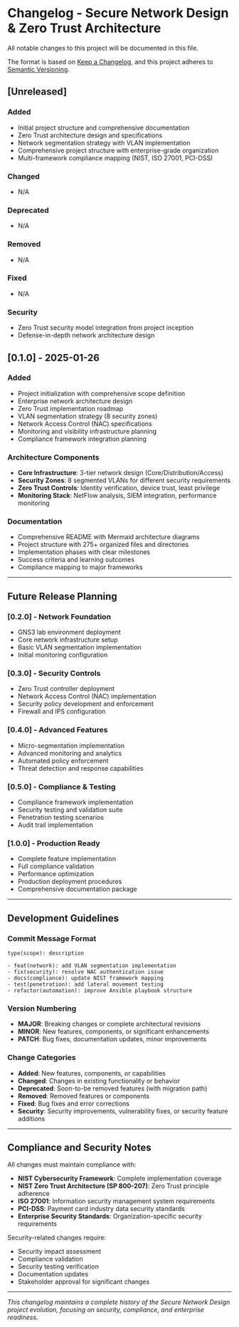 # Changelog - Secure Network Design & Zero Trust Architecture

All notable changes to this project will be documented in this file.

The format is based on [Keep a Changelog](https://keepachangelog.com/en/1.0.0/),
and this project adheres to [Semantic Versioning](https://semver.org/spec/v2.0.0.html).

## [Unreleased]

### Added
- Initial project structure and comprehensive documentation
- Zero Trust architecture design and specifications
- Network segmentation strategy with VLAN implementation
- Comprehensive project structure with enterprise-grade organization
- Multi-framework compliance mapping (NIST, ISO 27001, PCI-DSS)

### Changed
- N/A

### Deprecated
- N/A

### Removed
- N/A

### Fixed
- N/A

### Security
- Zero Trust security model integration from project inception
- Defense-in-depth network architecture design

## [0.1.0] - 2025-01-26

### Added
- Project initialization with comprehensive scope definition
- Enterprise network architecture design
- Zero Trust implementation roadmap
- VLAN segmentation strategy (8 security zones)
- Network Access Control (NAC) specifications
- Monitoring and visibility infrastructure planning
- Compliance framework integration planning

### Architecture Components
- **Core Infrastructure**: 3-tier network design (Core/Distribution/Access)
- **Security Zones**: 8 segmented VLANs for different security requirements
- **Zero Trust Controls**: Identity verification, device trust, least privilege
- **Monitoring Stack**: NetFlow analysis, SIEM integration, performance monitoring

### Documentation
- Comprehensive README with Mermaid architecture diagrams
- Project structure with 275+ organized files and directories
- Implementation phases with clear milestones
- Success criteria and learning outcomes
- Compliance mapping to major frameworks

---

## Future Release Planning

### [0.2.0] - Network Foundation
- GNS3 lab environment deployment
- Core network infrastructure setup
- Basic VLAN segmentation implementation
- Initial monitoring configuration

### [0.3.0] - Security Controls
- Zero Trust controller deployment
- Network Access Control (NAC) implementation
- Security policy development and enforcement
- Firewall and IPS configuration

### [0.4.0] - Advanced Features
- Micro-segmentation implementation
- Advanced monitoring and analytics
- Automated policy enforcement
- Threat detection and response capabilities

### [0.5.0] - Compliance & Testing
- Compliance framework implementation
- Security testing and validation suite
- Penetration testing scenarios
- Audit trail implementation

### [1.0.0] - Production Ready
- Complete feature implementation
- Full compliance validation
- Performance optimization
- Production deployment procedures
- Comprehensive documentation package

---

## Development Guidelines

### Commit Message Format
```
type(scope): description

- feat(network): add VLAN segmentation implementation
- fix(security): resolve NAC authentication issue
- docs(compliance): update NIST framework mapping
- test(penetration): add lateral movement testing
- refactor(automation): improve Ansible playbook structure
```

### Version Numbering
- **MAJOR**: Breaking changes or complete architectural revisions
- **MINOR**: New features, components, or significant enhancements
- **PATCH**: Bug fixes, documentation updates, minor improvements

### Change Categories
- **Added**: New features, components, or capabilities
- **Changed**: Changes in existing functionality or behavior
- **Deprecated**: Soon-to-be removed features (with migration path)
- **Removed**: Removed features or components
- **Fixed**: Bug fixes and error corrections
- **Security**: Security improvements, vulnerability fixes, or security feature additions

---

## Compliance and Security Notes

All changes must maintain compliance with:
- **NIST Cybersecurity Framework**: Complete implementation coverage
- **NIST Zero Trust Architecture (SP 800-207)**: Zero Trust principle adherence  
- **ISO 27001**: Information security management system requirements
- **PCI-DSS**: Payment card industry data security standards
- **Enterprise Security Standards**: Organization-specific security requirements

Security-related changes require:
- Security impact assessment
- Compliance validation
- Security testing verification  
- Documentation updates
- Stakeholder approval for significant changes

---

*This changelog maintains a complete history of the Secure Network Design project evolution, focusing on security, compliance, and enterprise readiness.*